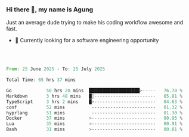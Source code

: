 ### Hi there 👋, my name is Agung
Just an average dude trying to make his coding workflow awesome and fast.

<!--
**agungfir98/agungfir98** is a ✨ _special_ ✨ repository because its `README.md` (this file) appears on your GitHub profile.
-->

- 🔭 Currently looking for a software engineering opportunity
<br/>
<br/>
<!--START_SECTION:waka-->

```rust
From: 25 June 2025 - To: 25 July 2025

Total Time: 65 hrs 37 mins

Go             50 hrs 20 mins  ███████████████████>-----   76.70 %
Markdown       3 hrs 48 mins   █░-----------------------   05.81 %
TypeScript     3 hrs 2 mins    █>-----------------------   04.63 %
conf           52 mins          ------------------------   01.32 %
hyprlang       51 mins          ------------------------   01.30 %
Docker         37 mins         >------------------------   00.95 %
Lua            35 mins         >------------------------   00.91 %
Bash           31 mins         >------------------------   00.81 %
```

<!--END_SECTION:waka-->
